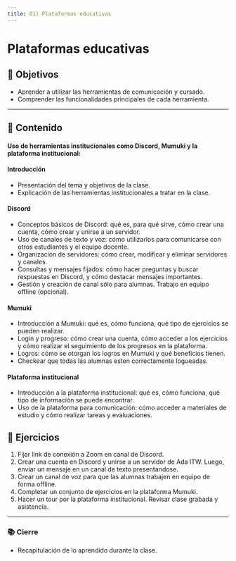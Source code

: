 ```yaml
---
title: 01) Plataformas educativas
---
```


# Plataformas educativas

## 🏁 Objetivos

- Aprender a utilizar las herramientas de comunicación y cursado.
- Comprender las funcionalidades principales de cada herramienta.

---

## 📝 Contenido

#### Uso de herramientas institucionales como Discord, Mumuki y la plataforma institucional:

#### Introducción

- Presentación del tema y objetivos de la clase.
- Explicación de las herramientas institucionales a tratar en la clase.

#### Discord

- Conceptos básicos de Discord: qué es, para qué sirve, cómo crear una cuenta, cómo crear y unirse a un servidor.
- Uso de canales de texto y voz: cómo utilizarlos para comunicarse con otros estudiantes y el equipo docente.
- Organización de servidores: cómo crear, modificar y eliminar servidores y canales.
- Consultas y mensajes fijados: cómo hacer preguntas y buscar respuestas en Discord, y cómo destacar mensajes importantes.
- Gestión y creación de canal sólo para alumnas. Trabajo en equipo offline (opcional).

#### Mumuki

- Introducción a Mumuki: qué es, cómo funciona, qué tipo de ejercicios se pueden realizar.
- Login y progreso: cómo crear una cuenta, cómo acceder a los ejercicios y cómo realizar el seguimiento de los progresos en la plataforma.
- Logros: cómo se otorgan los logros en Mumuki y qué beneficios tienen.
- Checkear que todas las alumnas esten correctamente logueadas.

#### Plataforma institucional

- Introducción a la plataforma institucional: qué es, cómo funciona, qué tipo de información se puede encontrar.
- Uso de la plataforma para comunicación: cómo acceder a materiales de estudio y cómo realizar tareas y evaluaciones.

## 💪 Ejercicios

1. Fijar link de conexión a Zoom en canal de Discord.
2. Crear una cuenta en Discord y unirse a un servidor de Ada ITW. Luego, enviar un
   mensaje en un canal de texto presentandose.
3. Crear un canal de voz para que las alumnas trabajen en equipo de forma offline.
4. Completar un conjunto de ejercicios en la plataforma Mumuki.
5. Hacer un tour por la plataforma institucional. Revisar clase grabada y asistencia.

---

### 📚 Cierre

- Recapitulación de lo aprendido durante la clase.
